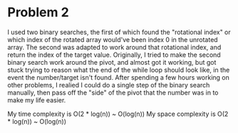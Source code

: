 # Problem 2

I used two binary searches, the first of which found the "rotational index" or which index of the rotated array would've been index 0 in the unrotated array. The second was adapted to work around that rotational index, and return the index of the target value. Originally, I tried to make the second binary search work around the pivot, and almost got it working, but got stuck trying to reason what the end of the while loop should look like, in the event the number/target isn't found. After spending a few hours working on other problems, I realied I could do a single step of the binary search manually, then pass off the "side" of the pivot that the number was in to make my life easier.

My time complexity is O(2 * log(n)) ~ O(log(n))
My space complexity is O(2 * log(n)) ~ O(log(n))